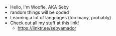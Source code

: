 - Hello, I'm Woofle, AKA Seby
- random things will be coded
- Learning a lot of languages (too many, probably)
- Check out all my stuff at this link!
  - https://linktr.ee/sebyamador
